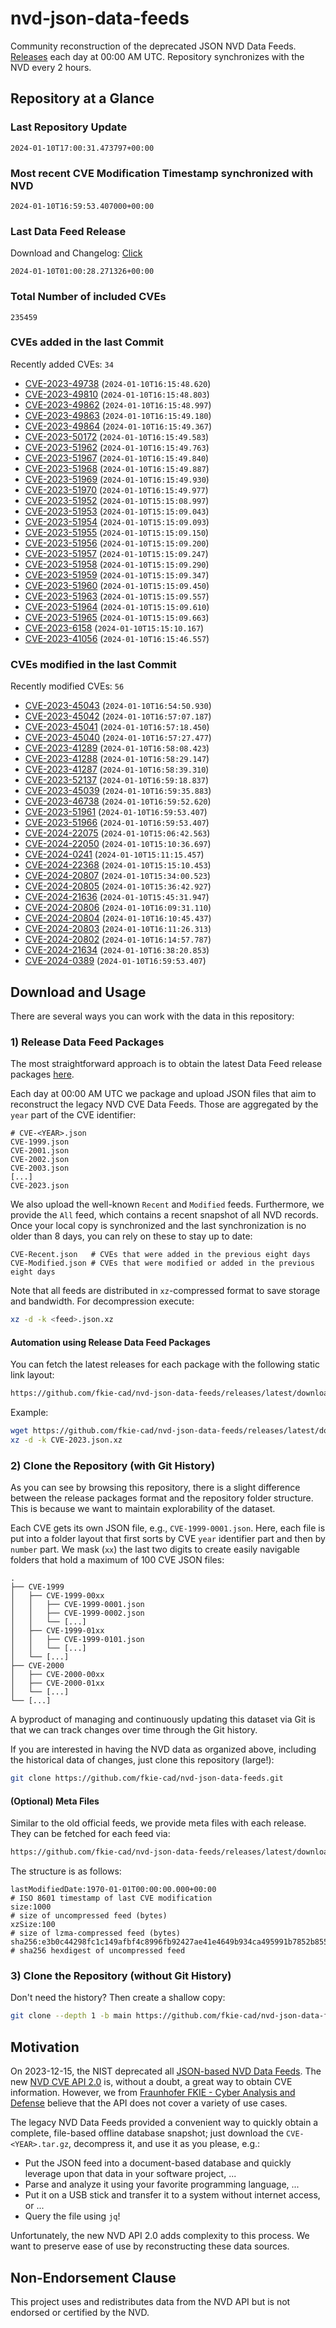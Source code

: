 # nvd-json-data-feeds

Community reconstruction of the deprecated JSON NVD Data Feeds. 
[Releases](https://github.com/fkie-cad/nvd-json-data-feeds/releases/latest) each day at 00:00 AM UTC.
Repository synchronizes with the NVD every 2 hours.

## Repository at a Glance

### Last Repository Update

```plain
2024-01-10T17:00:31.473797+00:00
```

### Most recent CVE Modification Timestamp synchronized with NVD

```plain
2024-01-10T16:59:53.407000+00:00
```

### Last Data Feed Release

Download and Changelog: [Click](https://github.com/fkie-cad/nvd-json-data-feeds/releases/latest)

```plain
2024-01-10T01:00:28.271326+00:00
```

### Total Number of included CVEs

```plain
235459
```

### CVEs added in the last Commit

Recently added CVEs: `34`

* [CVE-2023-49738](CVE-2023/CVE-2023-497xx/CVE-2023-49738.json) (`2024-01-10T16:15:48.620`)
* [CVE-2023-49810](CVE-2023/CVE-2023-498xx/CVE-2023-49810.json) (`2024-01-10T16:15:48.803`)
* [CVE-2023-49862](CVE-2023/CVE-2023-498xx/CVE-2023-49862.json) (`2024-01-10T16:15:48.997`)
* [CVE-2023-49863](CVE-2023/CVE-2023-498xx/CVE-2023-49863.json) (`2024-01-10T16:15:49.180`)
* [CVE-2023-49864](CVE-2023/CVE-2023-498xx/CVE-2023-49864.json) (`2024-01-10T16:15:49.367`)
* [CVE-2023-50172](CVE-2023/CVE-2023-501xx/CVE-2023-50172.json) (`2024-01-10T16:15:49.583`)
* [CVE-2023-51962](CVE-2023/CVE-2023-519xx/CVE-2023-51962.json) (`2024-01-10T16:15:49.763`)
* [CVE-2023-51967](CVE-2023/CVE-2023-519xx/CVE-2023-51967.json) (`2024-01-10T16:15:49.840`)
* [CVE-2023-51968](CVE-2023/CVE-2023-519xx/CVE-2023-51968.json) (`2024-01-10T16:15:49.887`)
* [CVE-2023-51969](CVE-2023/CVE-2023-519xx/CVE-2023-51969.json) (`2024-01-10T16:15:49.930`)
* [CVE-2023-51970](CVE-2023/CVE-2023-519xx/CVE-2023-51970.json) (`2024-01-10T16:15:49.977`)
* [CVE-2023-51952](CVE-2023/CVE-2023-519xx/CVE-2023-51952.json) (`2024-01-10T15:15:08.997`)
* [CVE-2023-51953](CVE-2023/CVE-2023-519xx/CVE-2023-51953.json) (`2024-01-10T15:15:09.043`)
* [CVE-2023-51954](CVE-2023/CVE-2023-519xx/CVE-2023-51954.json) (`2024-01-10T15:15:09.093`)
* [CVE-2023-51955](CVE-2023/CVE-2023-519xx/CVE-2023-51955.json) (`2024-01-10T15:15:09.150`)
* [CVE-2023-51956](CVE-2023/CVE-2023-519xx/CVE-2023-51956.json) (`2024-01-10T15:15:09.200`)
* [CVE-2023-51957](CVE-2023/CVE-2023-519xx/CVE-2023-51957.json) (`2024-01-10T15:15:09.247`)
* [CVE-2023-51958](CVE-2023/CVE-2023-519xx/CVE-2023-51958.json) (`2024-01-10T15:15:09.290`)
* [CVE-2023-51959](CVE-2023/CVE-2023-519xx/CVE-2023-51959.json) (`2024-01-10T15:15:09.347`)
* [CVE-2023-51960](CVE-2023/CVE-2023-519xx/CVE-2023-51960.json) (`2024-01-10T15:15:09.450`)
* [CVE-2023-51963](CVE-2023/CVE-2023-519xx/CVE-2023-51963.json) (`2024-01-10T15:15:09.557`)
* [CVE-2023-51964](CVE-2023/CVE-2023-519xx/CVE-2023-51964.json) (`2024-01-10T15:15:09.610`)
* [CVE-2023-51965](CVE-2023/CVE-2023-519xx/CVE-2023-51965.json) (`2024-01-10T15:15:09.663`)
* [CVE-2023-6158](CVE-2023/CVE-2023-61xx/CVE-2023-6158.json) (`2024-01-10T15:15:10.167`)
* [CVE-2023-41056](CVE-2023/CVE-2023-410xx/CVE-2023-41056.json) (`2024-01-10T16:15:46.557`)


### CVEs modified in the last Commit

Recently modified CVEs: `56`

* [CVE-2023-45043](CVE-2023/CVE-2023-450xx/CVE-2023-45043.json) (`2024-01-10T16:54:50.930`)
* [CVE-2023-45042](CVE-2023/CVE-2023-450xx/CVE-2023-45042.json) (`2024-01-10T16:57:07.187`)
* [CVE-2023-45041](CVE-2023/CVE-2023-450xx/CVE-2023-45041.json) (`2024-01-10T16:57:18.450`)
* [CVE-2023-45040](CVE-2023/CVE-2023-450xx/CVE-2023-45040.json) (`2024-01-10T16:57:27.477`)
* [CVE-2023-41289](CVE-2023/CVE-2023-412xx/CVE-2023-41289.json) (`2024-01-10T16:58:08.423`)
* [CVE-2023-41288](CVE-2023/CVE-2023-412xx/CVE-2023-41288.json) (`2024-01-10T16:58:29.147`)
* [CVE-2023-41287](CVE-2023/CVE-2023-412xx/CVE-2023-41287.json) (`2024-01-10T16:58:39.310`)
* [CVE-2023-52137](CVE-2023/CVE-2023-521xx/CVE-2023-52137.json) (`2024-01-10T16:59:18.837`)
* [CVE-2023-45039](CVE-2023/CVE-2023-450xx/CVE-2023-45039.json) (`2024-01-10T16:59:35.883`)
* [CVE-2023-46738](CVE-2023/CVE-2023-467xx/CVE-2023-46738.json) (`2024-01-10T16:59:52.620`)
* [CVE-2023-51961](CVE-2023/CVE-2023-519xx/CVE-2023-51961.json) (`2024-01-10T16:59:53.407`)
* [CVE-2023-51966](CVE-2023/CVE-2023-519xx/CVE-2023-51966.json) (`2024-01-10T16:59:53.407`)
* [CVE-2024-22075](CVE-2024/CVE-2024-220xx/CVE-2024-22075.json) (`2024-01-10T15:06:42.563`)
* [CVE-2024-22050](CVE-2024/CVE-2024-220xx/CVE-2024-22050.json) (`2024-01-10T15:10:36.697`)
* [CVE-2024-0241](CVE-2024/CVE-2024-02xx/CVE-2024-0241.json) (`2024-01-10T15:11:15.457`)
* [CVE-2024-22368](CVE-2024/CVE-2024-223xx/CVE-2024-22368.json) (`2024-01-10T15:15:10.453`)
* [CVE-2024-20807](CVE-2024/CVE-2024-208xx/CVE-2024-20807.json) (`2024-01-10T15:34:00.523`)
* [CVE-2024-20805](CVE-2024/CVE-2024-208xx/CVE-2024-20805.json) (`2024-01-10T15:36:42.927`)
* [CVE-2024-21636](CVE-2024/CVE-2024-216xx/CVE-2024-21636.json) (`2024-01-10T15:45:31.947`)
* [CVE-2024-20806](CVE-2024/CVE-2024-208xx/CVE-2024-20806.json) (`2024-01-10T16:09:31.110`)
* [CVE-2024-20804](CVE-2024/CVE-2024-208xx/CVE-2024-20804.json) (`2024-01-10T16:10:45.437`)
* [CVE-2024-20803](CVE-2024/CVE-2024-208xx/CVE-2024-20803.json) (`2024-01-10T16:11:26.313`)
* [CVE-2024-20802](CVE-2024/CVE-2024-208xx/CVE-2024-20802.json) (`2024-01-10T16:14:57.787`)
* [CVE-2024-21634](CVE-2024/CVE-2024-216xx/CVE-2024-21634.json) (`2024-01-10T16:38:20.853`)
* [CVE-2024-0389](CVE-2024/CVE-2024-03xx/CVE-2024-0389.json) (`2024-01-10T16:59:53.407`)


## Download and Usage

There are several ways you can work with the data in this repository:

### 1) Release Data Feed Packages

The most straightforward approach is to obtain the latest Data Feed release packages [here](https://github.com/fkie-cad/nvd-json-data-feeds/releases/latest).

Each day at 00:00 AM UTC we package and upload JSON files that aim to reconstruct the legacy NVD CVE Data Feeds.
Those are aggregated by the `year` part of the CVE identifier:

```
# CVE-<YEAR>.json
CVE-1999.json
CVE-2001.json
CVE-2002.json
CVE-2003.json
[...]
CVE-2023.json
```

We also upload the well-known `Recent` and `Modified` feeds.
Furthermore, we provide the `All` feed, which contains a recent snapshot of all NVD records.
Once your local copy is synchronized and the last synchronization is no older than 8 days, you can rely on these to stay up to date:

```plain
CVE-Recent.json   # CVEs that were added in the previous eight days
CVE-Modified.json # CVEs that were modified or added in the previous eight days
```

Note that all feeds are distributed in `xz`-compressed format to save storage and bandwidth.
For decompression execute:

```sh
xz -d -k <feed>.json.xz
```


#### Automation using Release Data Feed Packages

You can fetch the latest releases for each package with the following static link layout:

```sh
https://github.com/fkie-cad/nvd-json-data-feeds/releases/latest/download/CVE-<YEAR>.json.xz
```

Example:

```sh
wget https://github.com/fkie-cad/nvd-json-data-feeds/releases/latest/download/CVE-2023.json.xz
xz -d -k CVE-2023.json.xz
```



### 2) Clone the Repository (with Git History)

As you can see by browsing this repository, there is a slight difference between the release packages format and the repository folder structure.
This is because we want to maintain explorability of the dataset.

Each CVE gets its own JSON file, e.g., `CVE-1999-0001.json`.
Here, each file is put into a folder layout that first sorts by CVE `year` identifier part and then by `number` part.
We mask (`xx`) the last two digits to create easily navigable folders that hold a maximum of 100 CVE JSON files:

```plain
.
├── CVE-1999
│   ├── CVE-1999-00xx
│   │   ├── CVE-1999-0001.json
│   │   ├── CVE-1999-0002.json
│   │   └── [...]
│   ├── CVE-1999-01xx
│   │   ├── CVE-1999-0101.json
│   │   └── [...]
│   └── [...]
├── CVE-2000
│   ├── CVE-2000-00xx
│   ├── CVE-2000-01xx
│   └── [...]
└── [...]
```

A byproduct of managing and continuously updating this dataset via Git is that we can track changes over time through the Git history.

If you are interested in having the NVD data as organized above, including the historical data of changes, just clone this repository (large!):

```sh
git clone https://github.com/fkie-cad/nvd-json-data-feeds.git
```

#### (Optional) Meta Files

Similar to the old official feeds, we provide meta files with each release. They can be fetched for each feed via:

```sh
https://github.com/fkie-cad/nvd-json-data-feeds/releases/latest/download/CVE-<YEAR>.meta
```

The structure is as follows:

```plain
lastModifiedDate:1970-01-01T00:00:00.000+00:00                          # ISO 8601 timestamp of last CVE modification
size:1000                                                               # size of uncompressed feed (bytes)
xzSize:100                                                              # size of lzma-compressed feed (bytes)
sha256:e3b0c44298fc1c149afbf4c8996fb92427ae41e4649b934ca495991b7852b855 # sha256 hexdigest of uncompressed feed
```


### 3) Clone the Repository (without Git History)

Don't need the history? Then create a shallow copy:

```sh
git clone --depth 1 -b main https://github.com/fkie-cad/nvd-json-data-feeds.git
```

## Motivation

On 2023-12-15, the NIST deprecated all [JSON-based NVD Data Feeds](https://nvd.nist.gov/vuln/data-feeds#divRetirementBanner-1).
The new [NVD CVE API 2.0](https://nvd.nist.gov/developers/vulnerabilities) is, without a doubt, a great way to obtain CVE information.
However, we from [Fraunhofer FKIE - Cyber Analysis and Defense](https://www.fkie.fraunhofer.de/en/departments/cad.html) believe that the API does not cover a variety of use cases.

The legacy NVD Data Feeds provided a convenient way to quickly obtain a complete, file-based offline database snapshot; just download the `CVE-<YEAR>.tar.gz`, decompress it, and use it as you please, e.g.:

* Put the JSON feed into a document-based database and quickly leverage upon that data in your software project, ...
* Parse and analyze it using your favorite programming language, ...
* Put it on a USB stick and transfer it to a system without internet access, or ...
* Query the file using `jq`!

Unfortunately, the new NVD API 2.0 adds complexity to this process.
We want to preserve ease of use by reconstructing these data sources.

## Non-Endorsement Clause

This project uses and redistributes data from the NVD API but is not endorsed or certified by the NVD.